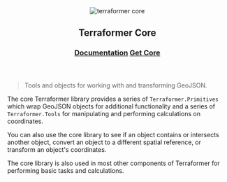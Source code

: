 <header class="subhead">
  <img src="assets/images/terraformer-core.png" alt="terraformer core">
  <h2>Terraformer Core</h2>
  <h3>
    <a href="/core/" class="button button-light">Documentation</a>
    <a href="/install/#terraformer-core" class="button button-light">Get Core</a>
  </h3>
</header>

> Tools and objects for working with and transforming GeoJSON.

The core Terraformer library provides a series of `Terraformer.Primitives` which wrap GeoJSON objects for additional functionality and a series of `Terraformer.Tools` for manipulating and performing calculations on coordinates.

You can also use the core library to see if an object contains or intersects another object, convert an object to a different spatial reference, or transform an object's coordinates.

The core library is also used in most other components of Terraformer for performing basic tasks and calculations.

